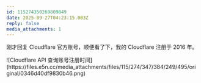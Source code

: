 ```yaml
---
id: 115274350269809849
date: 2025-09-27T04:23:15.083Z
reply: false
media_attachments: 1
---
```


<p>刚才回复 Cloudflare 官方账号，顺便看了下，我的 Cloudflare 注册于 2016 年。</p>
![Cloudflare API 查询账号注册时间](https://files.e5n.cc/media_attachments/files/115/274/347/384/249/495/original/0346d40df9830b46.png)
